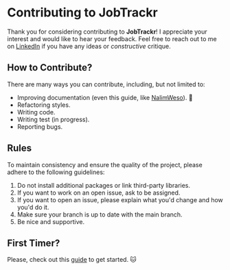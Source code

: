 # Contributing to JobTrackr

Thank you for considering contributing to **JobTrackr**! I appreciate your interest and would like to hear your feedback. Feel free to reach out to me on [LinkedIn](https://www.linkedin.com/in/madina-tussupova/) if you have any ideas or *constructive* critique.

## How to Contribute?

There are many ways you can contribute, including, but not limited to:

- Improving documentation (even this guide, like [NalimWeso](https://github.com/NalimWeso)). 🤠
- Refactoring styles.
- Writing code.
- Writing test (in progress).
- Reporting bugs.

## Rules

To maintain consistency and ensure the quality of the project, please adhere to the following guidelines:

1. Do not install additional packages or link third-party libraries.
2. If you want to work on an open issue, ask to be assigned.
3. If you want to open an issue, please explain what you'd change and how you'd do it.
4. Make sure your branch is up to date with the main branch.
5. Be nice and supportive.

## First Timer?

Please, check out this [guide](https://www.freecodecamp.org/news/git-and-github-workflow-for-open-source/) to get started. 🐱
